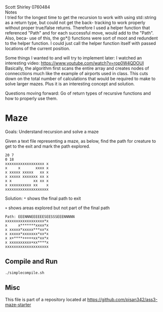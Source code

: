 Scott Shirley 0760484  <br />
Notes  <br />
I tried for the longest time to get the recursion to work with 
using std::string as a return type, but could not get the back-
tracking to work properly without proper true/false returns.
Therefore I used a helper function that referenced "Path" and 
for each successful move, would add to the "Path".  Also, beca-
use of this, the go*() functions were sort of moot and redundent
to the helper function.  I could just call the helper function
itself with passed locations of the current position.

Some things I wanted to and will try to implement later:
I watched an interesting video: https://www.youtube.com/watch?v=rop0W4QDOUI
Basically, the algorithm first scans the entire array and creates
nodes of connecctions much like the example of airports used in
class.  This cuts down on the total number of calculations that
would be required to make to solve larger mazes.  Plus it is an 
interesting concept and solution.

Questions moving forward: Go of return types of recursive functions and how to properly use them.



# Maze

Goals: Understand recursion and solve a maze

Given a text file representing a maze, as below, find the path for
creature to get to the exit and mark the path explored.
```
20 7
0 18
xxxxxxxxxxxxxxxxxx x
x     x       xxxx x
x xxxxx xxxxx   xx x
x xxxxx xxxxxxx xx x
x x          xx xx x
x xxxxxxxxxx xx    x
xxxxxxxxxxxxxxxxxxxx
```

Solution:
`*` shows the final path to exit

`+` shows areas explored but not part of the final path

```
Path: EEENNNEEEEEESEESSSEEENNNNN
xxxxxxxxxxxxxxxxxx*x
x     x*******xxxx*x
x xxxxx*xxxxx***xx*x
x xxxxx*xxxxxxx*xx*x
x x+****+++++xx*xx*x
x xxxxxxxxxx+xx****x
xxxxxxxxxxxxxxxxxxxx
```

## Compile and Run

```
./simplecompile.sh
```

## Misc

This file is part of a repository located at
https://github.com/pisan342/ass3-maze-starter

